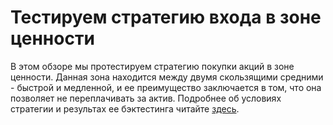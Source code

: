 # Тестируем стратегию входа в зоне ценности

В этом обзоре мы протестируем стратегию покупки акций в зоне ценности. Данная зона находится между двумя скользящими средними - быстрой и медленной, и ее 
преимущество заключается в том, что она позволяет не переплачивать за актив. Подробнее об условиях стратегии и результах ее бэктестинга читайте
[здесь](https://mindspace.ru/36256-testiruem-strategiyu-vhoda-v-zone-tsennosti-s-kodom-na-python/).

